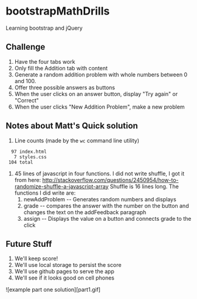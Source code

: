 # bootstrapMathDrills
Learning bootstrap and jQuery

## Challenge
1. Have the four tabs work
  1. Only fill the Addition tab with content
1. Generate a random addition problem with whole numbers between 0 and 100.
1. Offer three possible answers as buttons
1. When the user clicks on an answer button, display "Try again" or "Correct"
1. When the user clicks "New Addition Problem", make a new problem


## Notes about Matt's Quick solution
1. Line counts (made by the `wc` command line utility)
```
  97 index.html
   7 styles.css
 104 total
```
1. 45 lines of javascript in four functions.  I did not write shuffle, I got it from here: http://stackoverflow.com/questions/2450954/how-to-randomize-shuffle-a-javascript-array   Shuffle is 16 lines long.  The functions I did write are:
   1. newAddProblem -- Generates random numbers and displays 
   1. grade -- compares the answer with the number on the button and changes the text on the addFeedback paragraph
   1. assign -- Displays the value on a button and connects grade to the click


## Future Stuff
1. We'll keep score!
1. We'll use local storage to persist the score
1. We'll use github pages to serve the app
1. We'll see if it looks good on cell phones

![example part one solution][part1.gif]

